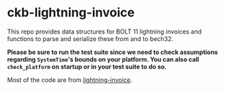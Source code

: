 # ckb-lightning-invoice

This repo provides data structures for BOLT 11 lightning invoices and
functions to parse and serialize these from and to bech32.

**Please be sure to run the test suite since we need to check assumptions
regarding `SystemTime`'s bounds on your platform. You can also call `check_platform`
on startup or in your test suite to do so.**

Most of the code are from [lightning-invoice](https://github.com/lightningdevkit/rust-lightning/tree/main/lightning-invoice).


